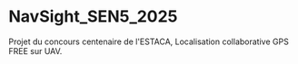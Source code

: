 # NavSight_SEN5_2025
Projet du concours centenaire de l'ESTACA, Localisation collaborative GPS FREE sur UAV.
